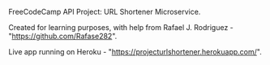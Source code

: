 FreeCodeCamp API Project: URL Shortener Microservice.

Created for learning purposes, with help from Rafael J. Rodriguez - "https://github.com/Rafase282".

Live app running on Heroku - "https://projecturlshortener.herokuapp.com/".